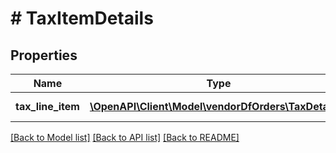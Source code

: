 # # TaxItemDetails

## Properties

Name | Type | Description | Notes
------------ | ------------- | ------------- | -------------
**tax_line_item** | [**\OpenAPI\Client\Model\vendorDfOrders\TaxDetails[]**](TaxDetails.md) | A list of tax line items. | [optional]

[[Back to Model list]](../../README.md#models) [[Back to API list]](../../README.md#endpoints) [[Back to README]](../../README.md)
